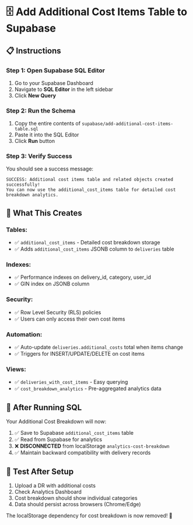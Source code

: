 # 🗄️ Add Additional Cost Items Table to Supabase

## 📋 Instructions

### Step 1: Open Supabase SQL Editor
1. Go to your Supabase Dashboard
2. Navigate to **SQL Editor** in the left sidebar
3. Click **New Query**

### Step 2: Run the Schema
1. Copy the entire contents of `supabase/add-additional-cost-items-table.sql`
2. Paste it into the SQL Editor
3. Click **Run** button

### Step 3: Verify Success
You should see a success message:
```
SUCCESS: Additional cost items table and related objects created successfully!
You can now use the additional_cost_items table for detailed cost breakdown analytics.
```

## 🎯 What This Creates

### Tables:
- ✅ `additional_cost_items` - Detailed cost breakdown storage
- ✅ Adds `additional_cost_items` JSONB column to `deliveries` table

### Indexes:
- ✅ Performance indexes on delivery_id, category, user_id
- ✅ GIN index on JSONB column

### Security:
- ✅ Row Level Security (RLS) policies
- ✅ Users can only access their own cost items

### Automation:
- ✅ Auto-update `deliveries.additional_costs` total when items change
- ✅ Triggers for INSERT/UPDATE/DELETE on cost items

### Views:
- ✅ `deliveries_with_cost_items` - Easy querying
- ✅ `cost_breakdown_analytics` - Pre-aggregated analytics data

## 🔗 After Running SQL

Your Additional Cost Breakdown will now:
1. ✅ Save to Supabase `additional_cost_items` table
2. ✅ Read from Supabase for analytics
3. ❌ **DISCONNECTED** from localStorage `analytics-cost-breakdown`
4. ✅ Maintain backward compatibility with delivery records

## 🧪 Test After Setup

1. Upload a DR with additional costs
2. Check Analytics Dashboard
3. Cost breakdown should show individual categories
4. Data should persist across browsers (Chrome/Edge)

The localStorage dependency for cost breakdown is now removed! 🎉